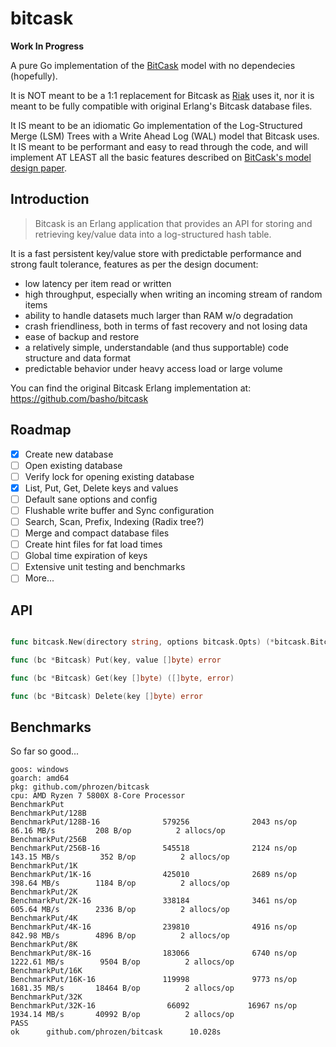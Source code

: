 # bitcask

**Work In Progress**

A pure Go implementation of the [BitCask](https://riak.com/assets/bitcask-intro.pdf) model with no dependecies (hopefully).

It is NOT meant to be a 1:1 replacement for Bitcask as [Riak](https://riak.com/) uses it, nor it is meant to be fully compatible with original Erlang's Bitcask database files.

It IS meant to be an idiomatic Go implementation of the Log-Structured Merge (LSM) Trees with a Write Ahead Log (WAL) model that Bitcask uses. It IS meant to be performant and easy to read through the code, and will implement AT LEAST all the basic features described on [BitCask's model design paper](https://riak.com/assets/bitcask-intro.pdf).

## Introduction

> Bitcask is an Erlang application that provides an API for storing and retrieving key/value data into a log-structured hash table.

It is a fast persistent key/value store with predictable performance and strong fault tolerance, features as per the design document:

- low latency per item read or written
- high throughput, especially when writing an incoming stream of random items
- ability to handle datasets much larger than RAM w/o degradation
- crash friendliness, both in terms of fast recovery and not losing data
- ease of backup and restore
- a relatively simple, understandable (and thus supportable) code structure and data format
- predictable behavior under heavy access load or large volume

You can find the original Bitcask Erlang implementation at: https://github.com/basho/bitcask

## Roadmap

- [x] Create new database
- [ ] Open existing database
- [ ] Verify lock for opening existing database
- [x] List, Put, Get, Delete keys and values
- [ ] Default sane options and config
- [ ] Flushable write buffer and Sync configuration
- [ ] Search, Scan, Prefix, Indexing (Radix tree?)
- [ ] Merge and compact database files
- [ ] Create hint files for fat load times
- [ ] Global time expiration of keys
- [ ] Extensive unit testing and benchmarks
- [ ] More...

## API

```go

func bitcask.New(directory string, options bitcask.Opts) (*bitcask.Bitcask, error)

func (bc *Bitcask) Put(key, value []byte) error

func (bc *Bitcask) Get(key []byte) ([]byte, error)

func (bc *Bitcask) Delete(key []byte) error

```

## Benchmarks

So far so good...

```plain
goos: windows
goarch: amd64
pkg: github.com/phrozen/bitcask
cpu: AMD Ryzen 7 5800X 8-Core Processor
BenchmarkPut
BenchmarkPut/128B
BenchmarkPut/128B-16              579256              2043 ns/op          86.16 MB/s         208 B/op          2 allocs/op
BenchmarkPut/256B
BenchmarkPut/256B-16              545518              2124 ns/op         143.15 MB/s         352 B/op          2 allocs/op
BenchmarkPut/1K
BenchmarkPut/1K-16                425010              2689 ns/op         398.64 MB/s        1184 B/op          2 allocs/op
BenchmarkPut/2K
BenchmarkPut/2K-16                338184              3461 ns/op         605.64 MB/s        2336 B/op          2 allocs/op
BenchmarkPut/4K
BenchmarkPut/4K-16                239810              4916 ns/op         842.98 MB/s        4896 B/op          2 allocs/op
BenchmarkPut/8K
BenchmarkPut/8K-16                183066              6740 ns/op        1222.61 MB/s        9504 B/op          2 allocs/op
BenchmarkPut/16K
BenchmarkPut/16K-16               119998              9773 ns/op        1681.35 MB/s       18464 B/op          2 allocs/op
BenchmarkPut/32K
BenchmarkPut/32K-16                66092             16967 ns/op        1934.14 MB/s       40992 B/op          2 allocs/op
PASS
ok      github.com/phrozen/bitcask      10.028s
```

